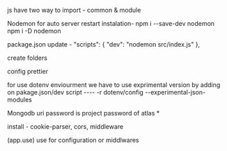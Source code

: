 js have two way to import - common & module

Nodemon for auto server restart 
instalation- npm i --save-dev nodemon
             npm i -D nodemon

package.json update -  "scripts": {
    "dev": "nodemon src/index.js"
  }, 


create folders 

config prettier


for use dotenv enviourment we have to use exprimental version by adding on pakage.json/dev script ----   -r dotenv/config --experimental-json-modules

Mongodb uri password is project password of atlas *

install - cookie-parser, cors, middleware

(app.use) use for configuration or middlwares
